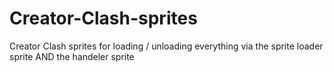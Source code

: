 # Creator-Clash-sprites
Creator Clash sprites for loading / unloading everything via the sprite loader sprite AND the handeler sprite
